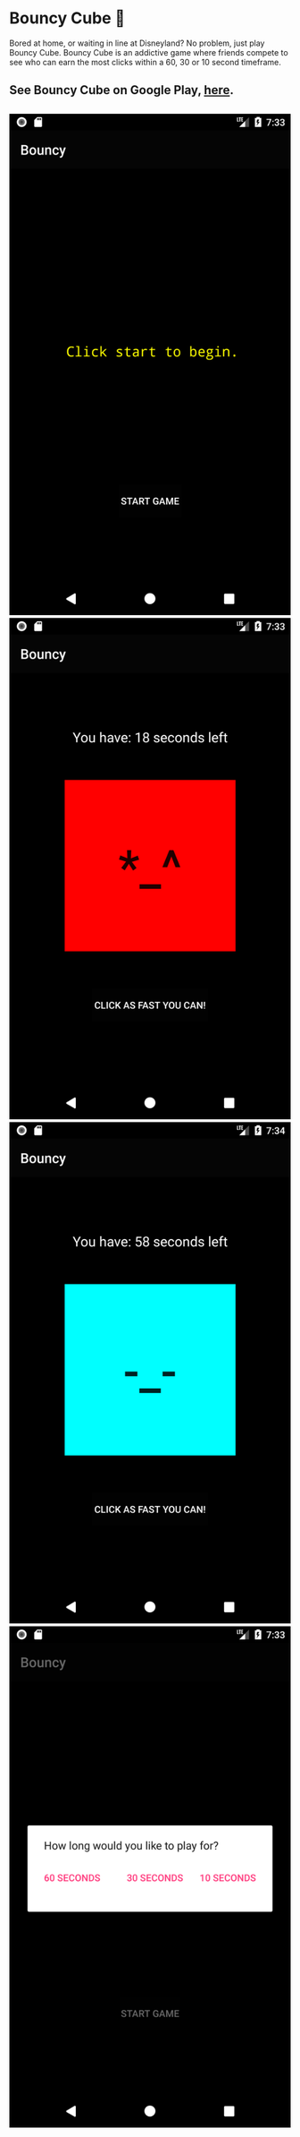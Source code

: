 # Bouncy Cube 👦

Bored at home, or waiting in line at Disneyland? No problem, just play Bouncy Cube. Bouncy Cube is an addictive game where friends compete to see who can earn the most clicks within a 60, 30 or 10 second timeframe. 

See Bouncy Cube on Google Play, [here](https://play.google.com/store/apps/details?id=x.aharshbe.ahars.tappingtest&hl=en).
----
![](media_files/4.png)
![](media_files/3.png)
![](media_files/1.png)
![](media_files/2.png)
----

